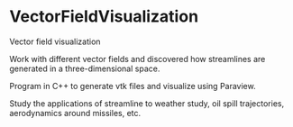 # VectorFieldVisualization
Vector field visualization

Work with different vector fields and discovered how streamlines are generated in a three-dimensional space.

Program in C++ to generate vtk files and visualize using Paraview.

Study the applications of streamline to weather study, oil spill trajectories, aerodynamics around missiles, etc.
